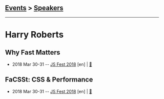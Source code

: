 ## [Events](../README.md) > [Speakers](../speakers.md)
---

# Harry Roberts

## Why Fast Matters
- 2018 Mar 30-31 -- [JS Fest 2018](https://www.youtube.com/watch?v=Oc_2EkIxCpY) [en] | [:notebook:](https://www.slideshare.net/JSFestUA/js-fest-2018-harry-roberts-why-fast-matters)  
## FaCSSt: CSS &amp; Performance
- 2018 Mar 30-31 -- [JS Fest 2018](https://www.youtube.com/watch?v=OsYgrfx_MqQ) [en] | [:notebook:](https://www.slideshare.net/JSFestUA/js-fest-2018-harry-roberts-facsst-css-performance)  
